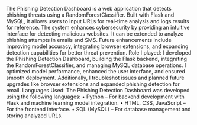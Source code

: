 The Phishing Detection Dashboard is a web application that detects phishing threats using a RandomForestClassifier. Built with Flask and MySQL, it allows users to input URLs for real-time analysis and logs results for reference. The system enhances cybersecurity by providing an intuitive interface for detecting malicious websites. It can be extended to analyze phishing attempts in emails and SMS. Future enhancements include improving model accuracy, integrating browser extensions, and expanding detection capabilities for better threat prevention.
Role I played:
I developed the Phishing Detection Dashboard, building the Flask backend, integrating the RandomForestClassifier, and managing MySQL database operations. I optimized model performance, enhanced the user interface, and ensured smooth deployment. Additionally, I troubleshot issues and planned future upgrades like browser extensions and expanded phishing detection for email.
Languages Used:
The Phishing Detection Dashboard was developed using the following languages:
•	Python – For backend development with Flask and machine learning model integration.
•	HTML, CSS, JavaScript – For the frontend interface.
•	SQL (MySQL) – For database management and storing analyzed URLs.
